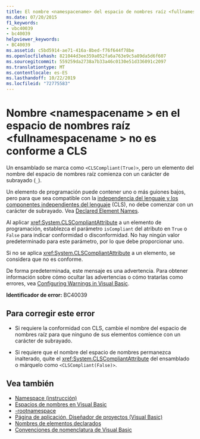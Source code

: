 ```yaml
---
title: El nombre <namespacename> del espacio de nombres raíz <fullnamespacename> no es compatible con CLS
ms.date: 07/20/2015
f1_keywords:
- vbc40039
- bc40039
helpviewer_keywords:
- BC40039
ms.assetid: c5bd5914-ae71-416a-8bed-f76f644f78be
ms.openlocfilehash: 821044d3ee359a052fa6a763e9c5a89da5d6f607
ms.sourcegitcommit: 559259da2738a7b33a46c0130e51d336091c2097
ms.translationtype: MT
ms.contentlocale: es-ES
ms.lasthandoff: 10/22/2019
ms.locfileid: "72775583"
---
```

# <a name="name-namespacename-in-the-root-namespace-fullnamespacename-is-not-cls-compliant"></a>Nombre \<namespacename > en el espacio de nombres raíz \<fullnamespacename > no es conforme a CLS
Un ensamblado se marca como `<CLSCompliant(True)>`, pero un elemento del nombre del espacio de nombres raíz comienza con un carácter de subrayado (`_`).  
  
 Un elemento de programación puede contener uno o más guiones bajos, pero para que sea compatible con la [independencia del lenguaje y los componentes independientes del lenguaje](../../../standard/language-independence-and-language-independent-components.md) (CLS), no debe comenzar con un carácter de subrayado. Vea [Declared Element Names](../../../visual-basic/programming-guide/language-features/declared-elements/declared-element-names.md).  
  
 Al aplicar <xref:System.CLSCompliantAttribute> a un elemento de programación, establezca el parámetro `isCompliant` del atributo en `True` o `False` para indicar conformidad o disconformidad. No hay ningún valor predeterminado para este parámetro, por lo que debe proporcionar uno.  
  
 Si no se aplica <xref:System.CLSCompliantAttribute> a un elemento, se considera que no es conforme.  
  
 De forma predeterminada, este mensaje es una advertencia. Para obtener información sobre cómo ocultar las advertencias o cómo tratarlas como errores, vea [Configuring Warnings in Visual Basic](/visualstudio/ide/configuring-warnings-in-visual-basic).  
  
 **Identificador de error:** BC40039  
  
## <a name="to-correct-this-error"></a>Para corregir este error  
  
- Si requiere la conformidad con CLS, cambie el nombre del espacio de nombres raíz para que ninguno de sus elementos comience con un carácter de subrayado.  
  
- Si requiere que el nombre del espacio de nombres permanezca inalterado, quite el <xref:System.CLSCompliantAttribute> del ensamblado o márquelo como `<CLSCompliant(False)>`.  
  
## <a name="see-also"></a>Vea también

- [Namespace (instrucción)](../../../visual-basic/language-reference/statements/namespace-statement.md)
- [Espacios de nombres en Visual Basic](../../../visual-basic/programming-guide/program-structure/namespaces.md)
- [-rootnamespace](../../../visual-basic/reference/command-line-compiler/rootnamespace.md)
- [Página de aplicación, Diseñador de proyectos (Visual Basic)](/visualstudio/ide/reference/application-page-project-designer-visual-basic)
- [Nombres de elementos declarados](../../../visual-basic/programming-guide/language-features/declared-elements/declared-element-names.md)
- [Convenciones de nomenclatura de Visual Basic](../../../visual-basic/programming-guide/program-structure/naming-conventions.md)
